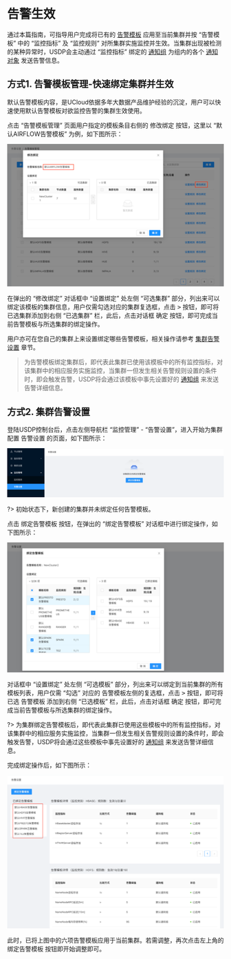 # 告警生效

通过本篇指南，可指导用户完成将已有的 [告警模板](usdpdc/2.0.x/guide/alarmTemplate) 应用至当前集群并按 “告警模板” 中的 “监控指标” 及 “监控规则” 对所集群实施监控并生效。当集群出现被检测的某种异常时，USDP会主动通过 “监控指标” 绑定的 [通知组](usdpdc/2.0.x/guide/alarmInform_group) 为组内的各个 [通知对象](usdpdc/2.0.x/guide/alarmInform_object) 发送告警信息。



## 方式1. 告警模板管理-快速绑定集群并生效

默认告警模板内容，是UCloud依据多年大数据产品维护经验的沉淀，用户可以快速使用默认告警模板对欲监控告警的集群生效使用。

点击 “告警模板管理” 页面用户指定的模板条目右侧的 <kbd>修改绑定</kbd> 按钮，这里以 “默认AIRFLOW告警模板” 为例，如下图所示：

![img](../../images/2.0.x/guide/alarm/alarm_template/alarm_usdp_airflow_binding.png)

在弹出的 “修改绑定” 对话框中 “设置绑定” 处左侧 “可选集群” 部分，列出来可以绑定该模板的集群信息，用户仅需勾选对应的集群复选框，点击 <kbd>></kbd> 按钮，即可将已选集群添加到右侧 “已选集群” 栏，此后，点击对话框 <kbd>确定</kbd> 按钮，即可完成当前告警模板与所选集群的绑定操作。

用户亦可在您自己的集群上来设置绑定哪些告警模板，相关操作请参考 [集群告警设置](usdpdc/2.0.x/guide/alarmTemplate_work?id=方式2-集群告警设置) 章节。

> 为告警模板绑定集群后，即代表此集群已使用该模板中的所有监控指标，对该集群中的相应服务实施监控，当集群一但发生相关告警规则设置的条件时，即会触发告警，USDP将会通过该模板中事先设置好的 [通知组](usdpdc/2.0.x/guide/alarmInform_group) 来发送告警详细信息。





## 方式2. 集群告警设置

登陆USDP控制台后，点击左侧导航栏 “监控管理” - “告警设置”，进入开始为集群配置 告警设置 的页面，如下图所示：

![img](../../images/2.0.x/guide/alarm/set_alarm/set_alarm_entrance.png)

?> 初始状态下，新创建的集群并未绑定任何告警模板。

点击 <kbd>绑定告警模板</kbd> 按钮，在弹出的 “绑定告警模板” 对话框中进行绑定操作，如下图所示：

![img](../../images/2.0.x/guide/alarm/set_alarm/set_alarm_set_template.png)

对话框中 “设置绑定” 处左侧 “可选模板” 部分，列出来可以绑定到当前集群的所有模板列表，用户仅需 “勾选” 对应的 告警模板左侧的复选框，点击 <kbd>></kbd> 按钮，即可将已选 告警模板 添加到右侧 “已选模板” 栏，此后，点击对话框 <kbd>确定</kbd> 按钮，即可完成当前告警模板与所选集群的绑定操作。

?> 为集群绑定告警模板后，即代表此集群已使用这些模板中的所有监控指标，对该集群中的相应服务实施监控，当集群一但发生相关告警规则设置的条件时，即会触发告警，USDP将会通过这些模板中事先设置好的 [通知组](usdpdc/2.0.x/guide/alarmInform_group) 来发送告警详细信息。

完成绑定操作后，如下图所示：

![img](../../images/2.0.x/guide/alarm/set_alarm/set_alarm_show.png)

此时，已将上图中的六项告警模板应用于当前集群。若需调整，再次点击左上角的 <kbd>绑定告警模板</kbd> 按钮即开始调整即可。
